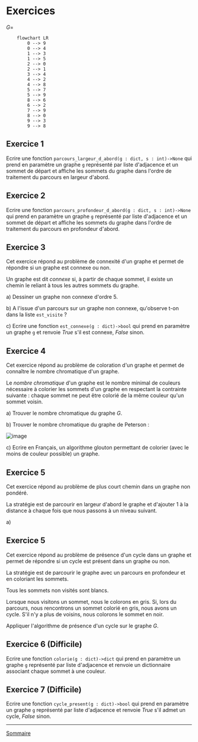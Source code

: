 # Exercices

$G =$

```mermaid
    flowchart LR
        0 --> 9
        0 --> 4
        1 --> 3
        1 --> 5
        2 --> 0
        2 --> 1
        3 --> 4
        4 --> 2
        4 --> 8
        5 --> 7
        5 --> 9
        8 --> 6
        6 --> 2
        7 --> 9
        8 --> 0
        9 --> 3
        9 --> 8
```

## Exercice 1

Ecrire une fonction `parcours_largeur_d_abord(g : dict, s : int)->None` qui prend en paramètre un graphe `g` représenté par liste d'adjacence et un sommet de départ et affiche les sommets du graphe dans l'ordre de traitement du parcours en largeur d'abord.

## Exercice 2

Ecrire une fonction `parcours_profondeur_d_abord(g : dict, s : int)->None` qui prend en paramètre un graphe `g` représenté par liste d'adjacence et un sommet de départ et affiche les sommets du graphe dans l'ordre de traitement du parcours en profondeur d'abord.

## Exercice 3

Cet exercice répond au problème de connexité d'un graphe et permet de répondre si un graphe est connexe ou non.

Un graphe est dit *connexe* si, à partir de chaque sommet, il existe un chemin le reliant à tous les autres sommets du graphe.

a) Dessiner un graphe non connexe d'ordre $5$.

b) A l'issue d'un parcours sur un graphe non connexe, qu'observe t-on dans la liste `est_visite` ?

c) Ecrire une fonction `est_connexe(g : dict)->bool` qui prend en paramètre un graphe `g` et renvoie $True$ s'il est connexe, $False$ sinon.

## Exercice 4

Cet exercice répond au problème de coloration d'un graphe et permet de connaître le nombre chromatique d'un graphe.

Le *nombre chromatique* d'un graphe est le nombre minimal de couleurs nécessaire à colorier les sommets d'un graphe en respectant la contrainte suivante : chaque sommet ne peut être colorié de la même couleur qu'un sommet voisin.

a) Trouver le nombre chromatique du graphe $G$.

b) Trouver le nombre chromatique du graphe de Peterson :

![image](./../img/graphe_peterson.jpg)

c) Ecrire en Français, un algorithme glouton permettant de colorier (avec le moins de couleur possible) un graphe.

## Exercice 5

Cet exercice répond au problème de plus court chemin dans un graphe non pondéré.

La stratégie est de parcourir en largeur d'abord le graphe et d'ajouter $1$ à la distance à chaque fois que nous passons à un niveau suivant.

a) 

## Exercice 5

Cet exercice répond au problème de présence d'un cycle dans un graphe et permet de répondre si un cycle est présent dans un graphe ou non.

La stratégie est de parcourir le graphe avec un parcours en profondeur et en coloriant les sommets.

Tous les sommets non visités sont blancs.

Lorsque nous visitons un sommet, nous le colorons en gris. Si, lors du parcours, nous rencontrons un sommet colorié en gris, nous avons un cycle. S'il n'y a plus de voisins, nous colorons le sommet en noir.

Appliquer l'algorithme de présence d'un cycle sur le graphe $G$.

## Exercice 6 (Difficile)

Ecrire une fonction `colorie(g : dict)->dict` qui prend en paramètre un graphe `g` représenté par liste d'adjacence et renvoie un dictionnaire associant chaque sommet à une couleur.

## Exercice 7 (Difficile)

Ecrire une fonction `cycle_present(g : dict)->bool` qui prend en paramètre un graphe `g` représenté par liste d'adjacence et renvoie $True$ s'il admet un cycle, $False$ sinon.

____________

[Sommaire](./../../README.md)